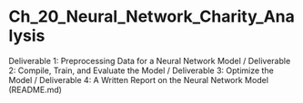 # Ch_20_Neural_Network_Charity_Analysis
Deliverable 1: Preprocessing Data for a Neural Network Model / Deliverable 2: Compile, Train, and Evaluate the Model / Deliverable 3: Optimize the Model / Deliverable 4: A Written Report on the Neural Network Model (README.md)
